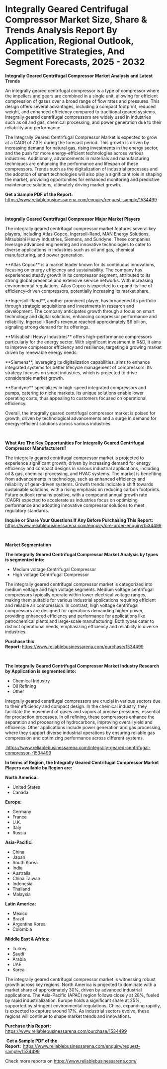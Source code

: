 <p><h1>Integrally Geared Centrifugal Compressor Market Size, Share & Trends Analysis Report By Application, Regional Outlook, Competitive Strategies, And Segment Forecasts, 2025 - 2032</h1></p><p><strong>Integrally Geared Centrifugal Compressor Market Analysis and Latest Trends</strong></p>
<p><p>An integrally geared centrifugal compressor is a type of compressor where the impellers and gears are combined in a single unit, allowing for efficient compression of gases over a broad range of flow rates and pressures. This design offers several advantages, including a compact footprint, reduced weight, and enhanced efficiency compared to traditional geared systems. Integrally geared centrifugal compressors are widely used in industries such as oil and gas, chemical processing, and power generation due to their reliability and performance.</p><p>The Integrally Geared Centrifugal Compressor Market is expected to grow at a CAGR of 7.3% during the forecast period. This growth is driven by increasing demand for natural gas, rising investments in the energy sector, and the push for more energy-efficient technologies across various industries. Additionally, advancements in materials and manufacturing techniques are enhancing the performance and lifespan of these compressors. Trends such as the digitalization of industrial processes and the adoption of smart technologies will also play a significant role in shaping the market, providing opportunities for enhanced monitoring and predictive maintenance solutions, ultimately driving market growth.</p></p>
<p><strong>Get a Sample PDF of the Report:&nbsp;</strong> <a href="https://www.reliablebusinessarena.com/enquiry/request-sample/1534499?utm_campaign=2110&utm_medium=2&utm_source=Github&utm_content=ia&utm_term=17022025&utm_id=integrally-geared-centrifugal-compressor">https://www.reliablebusinessarena.com/enquiry/request-sample/1534499</a></p>
<p>&nbsp;</p>
<p><strong>Integrally Geared Centrifugal Compressor Major Market Players</strong></p>
<p><p>The integrally geared centrifugal compressor market features several key players, including Atlas Copco, Ingersoll-Rand, MAN Energy Solutions, Mitsubishi Heavy Industries, Siemens, and Sundyne. These companies leverage advanced engineering and innovative technologies to cater to diverse applications in industries such as oil and gas, chemical manufacturing, and power generation.</p><p>**Atlas Copco** is a market leader known for its continuous innovations, focusing on energy efficiency and sustainability. The company has experienced steady growth in its compressor segment, attributed to its strong global presence and extensive service networks. With increasing environmental regulations, Atlas Copco is expected to expand its line of efficiency-driven compressors, potentially increasing its market share.</p><p>**Ingersoll-Rand**, another prominent player, has broadened its portfolio through strategic acquisitions and investments in research and development. The company anticipates growth through a focus on smart technology and digital solutions, enhancing compressor performance and reliability. Ingersoll-Rand's revenue reached approximately $6 billion, signaling strong demand for its offerings.</p><p>**Mitsubishi Heavy Industries** offers high-performance compressors particularly for the energy sector. With significant investment in R&D, it aims to improve compressor efficiency and resilience, targeting a growing market driven by renewable energy needs. </p><p>**Siemens**, leveraging its digitalization capabilities, aims to enhance integrated systems for better lifecycle management of compressors. Its strategy focuses on smart industries, which is projected to drive considerable market growth.</p><p>**Sundyne** specializes in high-speed integrated compressors and pumps, catering to niche markets. Its unique solutions enable lower operating costs, thus appealing to customers focused on operational efficiency.</p><p>Overall, the integrally geared centrifugal compressor market is poised for growth, driven by technological advancements and a surge in demand for energy-efficient solutions across various industries.</p></p>
<p>&nbsp;</p>
<p><strong>What Are The Key Opportunities For Integrally Geared Centrifugal Compressor Manufacturers?</strong></p>
<p><p>The integrally geared centrifugal compressor market is projected to experience significant growth, driven by increasing demand for energy efficiency and compact designs in various industrial applications, including oil & gas, chemical processing, and HVAC systems. The market is benefiting from advancements in technology, such as enhanced efficiency and reliability of gear-driven systems. Growth trends indicate a shift towards sustainable solutions, with a rising emphasis on reducing carbon footprints. Future outlook remains positive, with a compound annual growth rate (CAGR) expected to accelerate as industries focus on optimizing performance and adopting innovative compressor solutions to meet regulatory standards.</p></p>
<p><strong>Inquire or Share Your Questions If Any Before Purchasing This Report:</strong> <a href="https://www.reliablebusinessarena.com/enquiry/pre-order-enquiry/1534499?utm_campaign=2110&utm_medium=2&utm_source=Github&utm_content=ia&utm_term=17022025&utm_id=integrally-geared-centrifugal-compressor">https://www.reliablebusinessarena.com/enquiry/pre-order-enquiry/1534499</a></p>
<p>&nbsp;</p>
<p><strong>Market Segmentation</strong></p>
<p><strong>The Integrally Geared Centrifugal Compressor Market Analysis by types is segmented into:</strong></p>
<p><ul><li>Medium voltage Centrifugal Compressor</li><li>High voltage Centrifugal Compressor</li></ul></p>
<p><p>The integrally geared centrifugal compressor market is categorized into medium voltage and high voltage segments. Medium voltage centrifugal compressors typically operate within lower electrical voltage ranges, making them suitable for various industrial applications requiring efficient and reliable air compression. In contrast, high voltage centrifugal compressors are designed for operations demanding higher power, providing enhanced efficiency and performance for applications like petrochemical plants and large-scale manufacturing. Both types cater to distinct operational needs, emphasizing efficiency and reliability in diverse industries.</p></p>
<p><strong>Purchase this Report:&nbsp;</strong><a href="https://www.reliablebusinessarena.com/purchase/1534499?utm_campaign=2110&utm_medium=2&utm_source=Github&utm_content=ia&utm_term=17022025&utm_id=integrally-geared-centrifugal-compressor">https://www.reliablebusinessarena.com/purchase/1534499</a></p>
<p>&nbsp;</p>
<p><strong>The Integrally Geared Centrifugal Compressor Market Industry Research by Application is segmented into:</strong></p>
<p><ul><li>Chemical Industry</li><li>Oil Refining</li><li>Other</li></ul></p>
<p><p>Integrally geared centrifugal compressors are crucial in various sectors due to their efficiency and compact design. In the chemical industry, they facilitate the movement of gases and vapors at precise pressures, essential for production processes. In oil refining, these compressors enhance the separation and processing of hydrocarbons, improving overall yield and efficiency. Other applications include power generation and gas processing, where they support diverse industrial operations by ensuring reliable gas compression and optimizing performance across different systems.</p></p>
<p><a href="https://www.reliablebusinessarena.com/integrally-geared-centrifugal-compressor-r1534499?utm_campaign=2110&utm_medium=2&utm_source=Github&utm_content=ia&utm_term=17022025&utm_id=integrally-geared-centrifugal-compressor">&nbsp;https://www.reliablebusinessarena.com/integrally-geared-centrifugal-compressor-r1534499</a></p>
<p><strong>In terms of Region, the Integrally Geared Centrifugal Compressor Market Players available by Region are:</strong></p>
<p>
    <p> <strong> North America: </strong>
        <ul>
            <li>United States</li>
            <li>Canada</li>
        </ul>
        </p> 
    <p> <strong> Europe: </strong>
        <ul>
            <li>Germany</li>
            <li>France</li>
            <li>U.K.</li>
            <li>Italy</li>
            <li>Russia</li>
        </ul>
        </p> 
    <p> <strong> Asia-Pacific: </strong>
        <ul>
            <li>China</li>
            <li>Japan</li>
            <li>South Korea</li>
            <li>India</li>
            <li>Australia</li>
            <li>China Taiwan</li>
            <li>Indonesia</li>
            <li>Thailand</li>
            <li>Malaysia</li>
        </ul>
        </p> 
    <p> <strong> Latin America: </strong>
        <ul>
            <li>Mexico</li>
            <li>Brazil</li>
            <li>Argentina Korea</li>
            <li>Colombia</li>
        </ul>
        </p> 
    <p> <strong> Middle East & Africa: </strong>
        <ul>
            <li>Turkey</li>
            <li>Saudi</li>
            <li>Arabia</li>
            <li>UAE</li>
            <li>Korea</li>
        </ul>
    </p>
    </p>
<p><p>The integrally geared centrifugal compressor market is witnessing robust growth across key regions. North America is projected to dominate with a market share of approximately 30%, driven by advanced industrial applications. The Asia-Pacific (APAC) region follows closely at 28%, fueled by rapid industrialization. Europe holds a significant share at 25%, supported by stringent environmental regulations. China, expanding rapidly, is expected to capture around 17%. As industrial sectors evolve, these regions will continue to shape market trends and innovations.</p></p>
<p><strong>Purchase this Report: </strong><a href="https://www.reliablebusinessarena.com/purchase/1534499?utm_campaign=2110&utm_medium=2&utm_source=Github&utm_content=ia&utm_term=17022025&utm_id=integrally-geared-centrifugal-compressor">https://www.reliablebusinessarena.com/purchase/1534499</a></p>
<p>&nbsp;<strong>Get a Sample PDF of the Report:&nbsp;&nbsp;</strong><a href="https://www.reliablebusinessarena.com/enquiry/request-sample/1534499?utm_campaign=2110&utm_medium=2&utm_source=Github&utm_content=ia&utm_term=17022025&utm_id=integrally-geared-centrifugal-compressor">https://www.reliablebusinessarena.com/enquiry/request-sample/1534499</a></p>
<p><strong></strong></p>
<p>Check more reports on <a href="https://www.reliablebusinessarena.com/?utm_campaign=2110&utm_medium=2&utm_source=Github&utm_content=ia&utm_term=17022025&utm_id=integrally-geared-centrifugal-compressor">https://www.reliablebusinessarena.com/</a></p>